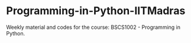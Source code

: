 # Programming-in-Python-IITMadras

Weekly material and codes for the course: BSCS1002 - Programming in Python. 
